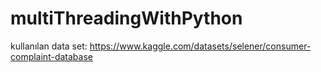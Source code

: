 # multiThreadingWithPython
kullanılan data set: https://www.kaggle.com/datasets/selener/consumer-complaint-database
